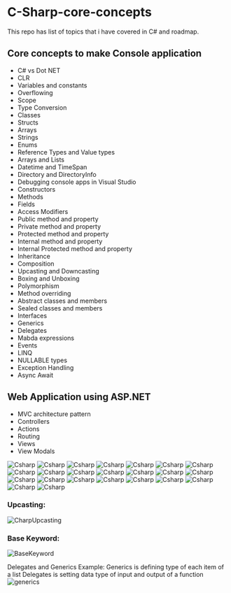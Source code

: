 # C-Sharp-core-concepts
This repo has list of topics that i have covered in C# and roadmap.

## Core concepts to make Console application
- C# vs Dot NET
- CLR
- Variables and constants
- Overflowing
- Scope
- Type Conversion
- Classes
- Structs
- Arrays
- Strings
- Enums
- Reference Types and Value types
- Arrays and Lists
- Datetime and TimeSpan
- Directory and DirectoryInfo
- Debugging console apps in Visual Studio
- Constructors
- Methods
- Fields
- Access Modifiers
- Public method and property
- Private method and property
- Protected method and property
- Internal method and property
- Internal Protected method and property
- Inheritance
- Composition
- Upcasting and Downcasting
- Boxing and Unboxing
- Polymorphism
- Method overriding
- Abstract classes and members
- Sealed classes and members
- Interfaces
- Generics
- Delegates
- Mabda expressions
- Events
- LINQ
- NULLABLE types
- Exception Handling
- Async Await


## Web Application using ASP.NET
- MVC architecture pattern
- Controllers
- Actions
- Routing
- Views
- View Modals

![Csharp](https://github.com/balramsinghindia/tempfiles/blob/main/IMG_7153.jpg?raw=true)
![Csharp](https://github.com/balramsinghindia/tempfiles/blob/main/IMG_7154.jpg?raw=true)
![Csharp](https://github.com/balramsinghindia/tempfiles/blob/main/IMG_7155.jpg?raw=true)
![Csharp](https://github.com/balramsinghindia/tempfiles/blob/main/IMG_7156.jpg?raw=true)
![Csharp](https://github.com/balramsinghindia/tempfiles/blob/main/IMG_7157.jpg?raw=true)
![Csharp](https://github.com/balramsinghindia/tempfiles/blob/main/IMG_7158.jpg?raw=true)
![Csharp](https://github.com/balramsinghindia/tempfiles/blob/main/IMG_7159.jpg?raw=true)
![Csharp](https://github.com/balramsinghindia/tempfiles/blob/main/IMG_7160.jpg?raw=true)
![Csharp](https://github.com/balramsinghindia/tempfiles/blob/main/IMG_7161.jpg?raw=true)
![Csharp](https://github.com/balramsinghindia/tempfiles/blob/main/IMG_7162.jpg?raw=true)
![Csharp](https://github.com/balramsinghindia/tempfiles/blob/main/IMG_7163.jpg?raw=true)
![Csharp](https://github.com/balramsinghindia/tempfiles/blob/main/IMG_7164.jpg?raw=true)
![Csharp](https://github.com/balramsinghindia/tempfiles/blob/main/IMG_7165.jpg?raw=true)
![Csharp](https://github.com/balramsinghindia/tempfiles/blob/main/IMG_7166.jpg?raw=true)
![Csharp](https://github.com/balramsinghindia/tempfiles/blob/main/IMG_7167.jpg?raw=true)
![Csharp](https://github.com/balramsinghindia/tempfiles/blob/main/IMG_7168.jpg?raw=true)
![Csharp](https://github.com/balramsinghindia/tempfiles/blob/main/IMG_7169.jpg?raw=true)
![Csharp](https://github.com/balramsinghindia/tempfiles/blob/main/IMG_7170.jpg?raw=true)
![Csharp](https://github.com/balramsinghindia/tempfiles/blob/main/IMG_7171.jpg?raw=true)
![Csharp](https://github.com/balramsinghindia/tempfiles/blob/main/IMG_7172.jpg?raw=true)
![Csharp](https://github.com/balramsinghindia/tempfiles/blob/main/IMG_7173.jpg?raw=true)
![Csharp](https://github.com/balramsinghindia/tempfiles/blob/main/IMG_7174.jpg?raw=true)
![Csharp](https://github.com/balramsinghindia/tempfiles/blob/main/IMG_7175.jpg?raw=true)


### Upcasting:

![CharpUpcasting](https://raw.githubusercontent.com/balramsinghindia/tempfiles/main/Screenshot%202023-12-01%20at%2011.44.35%20am.png)


### Base Keyword:

![BaseKeyword](https://raw.githubusercontent.com/balramsinghindia/tempfiles/main/Screenshot%202023-12-01%20at%2012.35.35%20pm.png)


Delegates and Generics Example:
Generics is defining type of each item of a list
Delegates is setting data type of input and output of a function
![generics](https://raw.githubusercontent.com/balramsinghindia/tempfiles/main/Screenshot%202023-12-05%20at%2011.17.16%20am.png)

